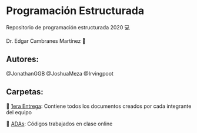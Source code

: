 # Programación Estructurada
Repositorio de programación estructurada 2020 :computer:

Dr. Edgar Cambranes Martínez :space_invader:

## Autores:
@JonathanGGB
@JoshuaMeza
@Irvingpoot

## Carpetas:
:file_folder: [1era Entrega](https://github.com/JoshuaMeza/CodePain_PE/tree/master/1raEntrega): Contiene todos los documentos creados por cada integrante del equipo

:file_folder: [ADAs](https://github.com/JoshuaMeza/CodePain_PE/tree/master/ADAs): Códigos trabajados en clase online 
